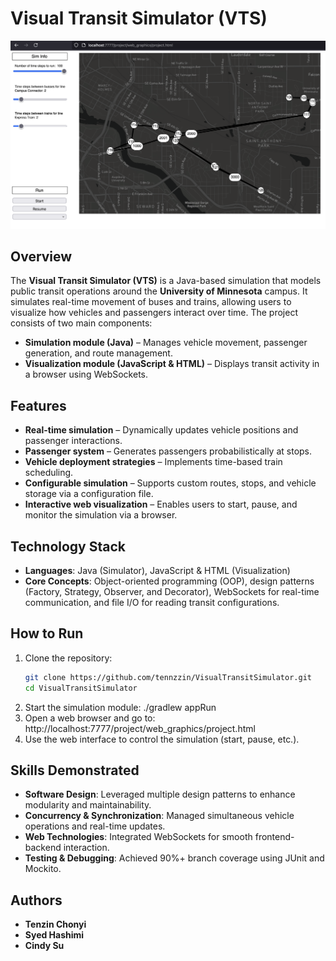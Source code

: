 # Visual Transit Simulator (VTS)

![GUI of the VTS Software](/images/vts_iteration_3.png)

## Overview

The **Visual Transit Simulator (VTS)** is a Java-based simulation that models public transit operations around the **University of Minnesota** campus. It simulates real-time movement of buses and trains, allowing users to visualize how vehicles and passengers interact over time. The project consists of two main components:

- **Simulation module (Java)** – Manages vehicle movement, passenger generation, and route management.
- **Visualization module (JavaScript & HTML)** – Displays transit activity in a browser using WebSockets.

## Features

- **Real-time simulation** – Dynamically updates vehicle positions and passenger interactions.
- **Passenger system** – Generates passengers probabilistically at stops.
- **Vehicle deployment strategies** – Implements time-based train scheduling.
- **Configurable simulation** – Supports custom routes, stops, and vehicle storage via a configuration file.
- **Interactive web visualization** – Enables users to start, pause, and monitor the simulation via a browser.

## Technology Stack

- **Languages**: Java (Simulator), JavaScript & HTML (Visualization)
- **Core Concepts**: Object-oriented programming (OOP), design patterns (Factory, Strategy, Observer, and Decorator), WebSockets for real-time communication, and file I/O for reading transit configurations.

## How to Run

1. Clone the repository:
   ```sh
   git clone https://github.com/tennzzin/VisualTransitSimulator.git
   cd VisualTransitSimulator
2. Start the simulation module:
   ./gradlew appRun
3. Open a web browser and go to:
   http://localhost:7777/project/web_graphics/project.html
4. Use the web interface to control the simulation (start, pause, etc.).

## Skills Demonstrated

- **Software Design**: Leveraged multiple design patterns to enhance modularity and maintainability.
- **Concurrency & Synchronization**: Managed simultaneous vehicle operations and real-time updates.
- **Web Technologies**: Integrated WebSockets for smooth frontend-backend interaction.
- **Testing & Debugging**: Achieved 90%+ branch coverage using JUnit and Mockito.

## Authors
- **Tenzin Chonyi**
- **Syed Hashimi**
- **Cindy Su**

